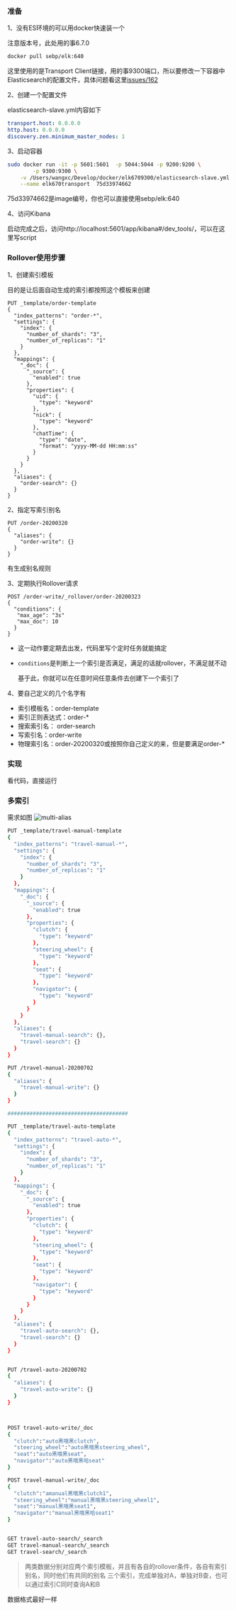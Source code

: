 ### 准备

1、没有ES环境的可以用docker快速装一个

注意版本号，此处用的事6.7.0

```bash
docker pull sebp/elk:640
```

这里使用的是Transport Client链接，用的事9300端口，所以要修改一下容器中Elasticsearch的配置文件，具体问题看这里[issues/162](https://github.com/docker-library/elasticsearch/issues/162)

2、创建一个配置文件

elasticsearch-slave.yml内容如下

```yml
transport.host: 0.0.0.0
http.host: 0.0.0.0
discovery.zen.minimum_master_nodes: 1
```



3、启动容器

```bash
sudo docker run -it -p 5601:5601  -p 5044:5044 -p 9200:9200 \
		-p 9300:9300 \
  	-v /Users/wangxc/Develop/docker/elk6709300/elasticsearch-slave.yml:/etc/elasticsearch/elasticsearch.yml \
  	--name elk670transport  75d33974662
```

75d33974662是image编号，你也可以直接使用sebp/elk:640



4、访问Kibana

启动完成之后，访问http://localhost:5601/app/kibana#/dev_tools/，可以在这里写script

### Rollover使用步骤

1、创建索引模板

目的是让后面自动生成的索引都按照这个模板来创建

```
PUT _template/order-template
{
  "index_patterns": "order-*",
  "settings": {
    "index": {
      "number_of_shards": "3",
      "number_of_replicas": "1"
    }
  },
  "mappings": {
    "_doc": {
      "_source": {
        "enabled": true
      },
      "properties": {
        "uid": {
          "type": "keyword"
        },
        "nick": {
          "type": "keyword"
        },
        "chatTime": {
          "type": "date",
          "format": "yyyy-MM-dd HH:mm:ss"
        }
      }
    }
  },
  "aliases": {
    "order-search": {}
  }
}
```



2、指定写索引别名

```
PUT /order-20200320
{
  "aliases": {
    "order-write": {}
  }
}
```

有生成别名规则



3、定期执行Rollover请求

```
POST /order-write/_rollover/order-20200323
{
  "conditions": {
   "max_age": "3s"
   "max_doc": 10
  }
}
```

- 这一动作要定期去出发，代码里写个定时任务就能搞定

- `conditions`是判断上一个索引是否满足，满足的话就rollover，不满足就不动

    基于此，你就可以在任意时间任意条件去创建下一个索引了

4、要自己定义的几个名字有

- 索引模板名：order-template
- 索引正则表达式：order-*
- 搜索索引名： order-search
- 写索引名：order-write
- 物理索引名：order-20200320或按照你自己定义的来，但是要满足order-*

### 实现

看代码，直接运行


### 多索引
需求如图
![multi-alias](doc/mult-alias.png)


```bash
PUT _template/travel-manual-template
{
  "index_patterns": "travel-manual-*",
  "settings": {
    "index": {
      "number_of_shards": "3",
      "number_of_replicas": "1"
    }
  },
  "mappings": {
    "_doc": {
      "_source": {
        "enabled": true
      },
      "properties": {
        "clutch": {
          "type": "keyword"
        },
        "steering_wheel": {
          "type": "keyword"
        },
        "seat": {
          "type": "keyword"
        },
        "navigator": {
          "type": "keyword"
        }
      }
    }
  },
  "aliases": {
    "travel-manual-search": {},
    "travel-search": {}
  }
}

PUT /travel-manual-20200702
{
  "aliases": {
    "travel-manual-write": {}
  }
}

######################################

PUT _template/travel-auto-template
{
  "index_patterns": "travel-auto-*",
  "settings": {
    "index": {
      "number_of_shards": "3",
      "number_of_replicas": "1"
    }
  },
  "mappings": {
    "_doc": {
      "_source": {
        "enabled": true
      },
      "properties": {
        "clutch": {
          "type": "keyword"
        },
        "steering_wheel": {
          "type": "keyword"
        },
        "seat": {
          "type": "keyword"
        },
        "navigator": {
          "type": "keyword"
        }
      }
    }
  },
  "aliases": {
    "travel-auto-search": {},
    "travel-search": {}
  }
}


PUT /travel-auto-20200702
{
  "aliases": {
    "travel-auto-write": {}
  }
}



POST travel-auto-write/_doc
{
  "clutch":"auto黑哦黑clutch",
  "steering_wheel":"auto黑哦黑steering_wheel",
  "seat":"auto黑哦黑seat",
  "navigator":"auto黑哦黑哈seat"
}

POST travel-manual-write/_doc
{
  "clutch":"amanual黑哦黑clutch1",
  "steering_wheel":"manual黑哦黑steering_wheel1",
  "seat":"manual黑哦黑seat1",
  "navigator":"manual黑哦黑哈seat1"
}


GET travel-auto-search/_search
GET travel-manual-search/_search
GET travel-search/_search

```

> 两类数据分别对应两个索引模板，并且有各自的rollover条件，各自有索引别名，同时他们有共同的别名
>三个索引，完成单独对A，单独对B查，也可以通过索引C同时查询A和B

数据格式最好一样